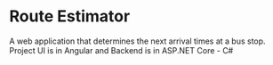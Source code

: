 # Route Estimator
A web application that determines the next arrival times at a bus stop.
Project UI is in Angular and Backend is in ASP.NET Core - C#
